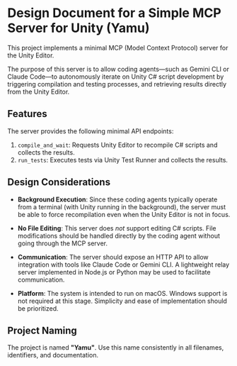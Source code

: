 # Design Document for a Simple MCP Server for Unity (Yamu)

This project implements a minimal MCP (Model Context Protocol) server for the
Unity Editor.

The purpose of this server is to allow coding agents—such as Gemini CLI or
Claude Code—to autonomously iterate on Unity C# script development by triggering
compilation and testing processes, and retrieving results directly from the
Unity Editor.

## Features

The server provides the following minimal API endpoints:

1. `compile_and_wait`: Requests Unity Editor to recompile C# scripts and
   collects the results.
2. `run_tests`: Executes tests via Unity Test Runner and collects the results.

## Design Considerations

- **Background Execution**: Since these coding agents typically operate from a
  terminal (with Unity running in the background), the server must be able to
  force recompilation even when the Unity Editor is not in focus.

- **No File Editing**: This server does *not* support editing C# scripts. File
  modifications should be handled directly by the coding agent without going
  through the MCP server.

- **Communication**: The server should expose an HTTP API to allow integration
  with tools like Claude Code or Gemini CLI. A lightweight relay server
  implemented in Node.js or Python may be used to facilitate communication.

- **Platform**: The system is intended to run on macOS. Windows support is not
  required at this stage. Simplicity and ease of implementation should be
  prioritized.

## Project Naming

The project is named **"Yamu"**. Use this name consistently in all filenames,
identifiers, and documentation.